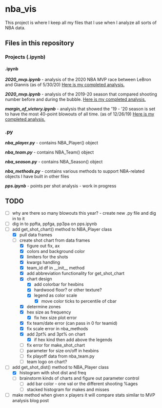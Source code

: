 # nba_vis

This project is where I keep all my files that I use when I analyze all sorts of NBA data.

## Files in this repository

### Projects (.ipynb)

#### .ipynb

__*2020_mvp.ipynb*__ - analysis of the 2020 NBA MVP race between LeBron and Giannis (as of 5/30/20) [Here is my completed analysis.](https://tidbitstatistics.com/are-nba-teams-shooting-better-in-the-bubble/)

__*2020_mvp.ipynb*__ - analysis of the 2019-20 season that compared shooting number before and during the bubble. [Here is my completed analysis.](https://www.tidbitstatistics.com/nba-mvp/)

__*margin_of_victory.ipynb*__ - analysis that showed the '19 - '20 season is set to have the most 40-point blowouts of all time. (as of 12/26/19) [Here is my completed analysis.](https://www.tidbitstatistics.com/NBA-blowouts/)

### .py

__*nba_player.py*__ - contains NBA_Player() object

__*nba_team.py*__ - contains NBA_Team() object

__*nba_season.py*__ - contains NBA_Season() object

__*nba_methods.py*__ - contains various methods to support NBA-related objects I have built in other files

__*pps.ipynb*__ - points per shot analysis - work in progress

## TODO

- [ ] why are there so many blowouts this year? - create new .py file and dig in to it
- [ ] dig in to ppfta, ppfga, pp3pa on pps.ipynb
- [ ] add get_shot_chart() method to NBA_Player class
  - [x] pull data frames
  - [ ] create shot chart from data frames
    - [x] figure out fix, ax
    - [x] colors and background color
    - [x] limiters for the shots
    - [x] kwargs handling
    - [x] team_id df in \_\_init__ method
    - [x] add abbreviation functionality for get_shot_chart
    - [x] chart design
      - [x] add colorbar for hexbins
      - [x] hardwood floor? or other texture?
      - [x] legend as color scale
        - [x] move color ticks to percentile of cbar
    - [x] determine zones
    - [x] hex size as frequency
      - [x] fix hex size plot error
    - [x] fix team/date error (can pass in 0 for teamid)
    - [x] fix scale error in nba_methods
    - [x] add 2pt% and 3pt% on chart
      - [x] if hex kind then add above the legends
    - [ ] fix error for make_shot_chart
    - [ ] parameter for size on/off in hexbins
    - [ ] fix playoff data from nba_team.py
    - [ ] team logo on chart?
- [ ] add get_shot_dist() method to NBA_Player class
  - [x] histogram with shot dist and freq
  - [ ] brainstorm kinds of charts and figure out parameter control
    - [ ] add bar color - one val or the different shooting %ages
    - [ ] stacked histogram for makes and misses
- [ ] make method when given x players it will compare stats similar to MVP analysis blog post
